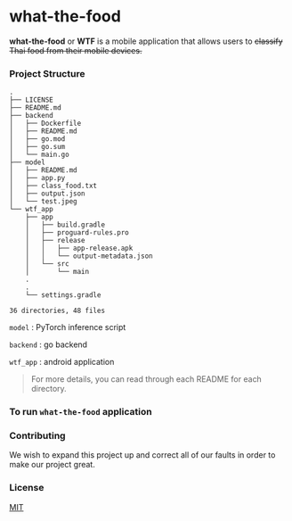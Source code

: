 # what-the-food

**what-the-food** or **WTF** is a mobile application that allows users to ~~classify Thai food from their mobile devices.~~

### Project Structure

```
.
├── LICENSE
├── README.md
├── backend
│   ├── Dockerfile
│   ├── README.md
│   ├── go.mod
│   ├── go.sum
│   └── main.go
├── model
│   ├── README.md
│   ├── app.py
│   ├── class_food.txt
│   ├── output.json
│   └── test.jpeg
└── wtf_app
    ├── app
    │   ├── build.gradle
    │   ├── proguard-rules.pro
    │   ├── release
    │   │   ├── app-release.apk
    │   │   └── output-metadata.json
    │   └── src
    │       └── main
    .
    .
    └── settings.gradle

36 directories, 48 files
```

`model` : PyTorch inference script

`backend` : go backend

`wtf_app` : android application

> For more details, you can read through each README for each directory.

### To run `what-the-food` application


### Contributing

We wish to expand this project up and correct all of our faults in order to make our project great.

### License
[MIT](https://choosealicense.com/licenses/mit/)
